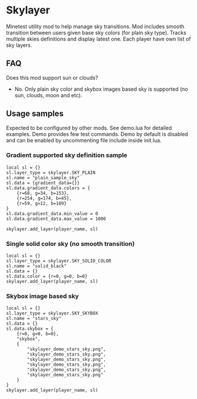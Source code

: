 # Skylayer
Minetest utility mod to help manage sky transitions. Mod includes smooth transition between users given base sky colors (for plain sky type). Tracks multiple skies definitions and display latest one. Each player have own list of sky layers.

## FAQ
Does this mod support sun or clouds?
- No. Only plain sky color and skybox images based sky is supported (no sun, clouds, moon and etc).

## Usage samples
Expected to be configured by other mods. See demo.lua for detailed examples. Demo provides few test commands. Demo by default is disabled and can be enabled by uncommenting file include inside init.lua.

### Gradient supported sky definition sample
```
local sl = {}
sl.layer_type = skylayer.SKY_PLAIN
sl.name = "plain_sample_sky"
sl.data = {gradient_data={}}
sl.data.gradient_data.colors = {
	{r=68, g=34, b=153},
	{r=254, g=174, b=45},
	{r=59, g=12, b=189}
}
sl.data.gradient_data.min_value = 0
sl.data.gradient_data.max_value = 1000

skylayer.add_layer(player_name, sl)
```

### Single solid color sky (no smooth transition)
```
local sl = {}
sl.layer_type = skylayer.SKY_SOLID_COLOR
sl.name = "solid_black"
sl.data = {}
sl.data.color = {r=0, g=0, b=0}
skylayer.add_layer(player_name, sl)
```

### Skybox image based sky
```
local sl = {}
sl.layer_type = skylayer.SKY_SKYBOX
sl.name = "stars_sky"
sl.data = {}
sl.data.skybox = {
	{r=0, g=0, b=0},
	"skybox",
	{
		"skylayer_demo_stars_sky.png",
		"skylayer_demo_stars_sky.png",
		"skylayer_demo_stars_sky.png",
		"skylayer_demo_stars_sky.png",
		"skylayer_demo_stars_sky.png",
		"skylayer_demo_stars_sky.png"
	}
}
skylayer.add_layer(player_name, sl)
```
